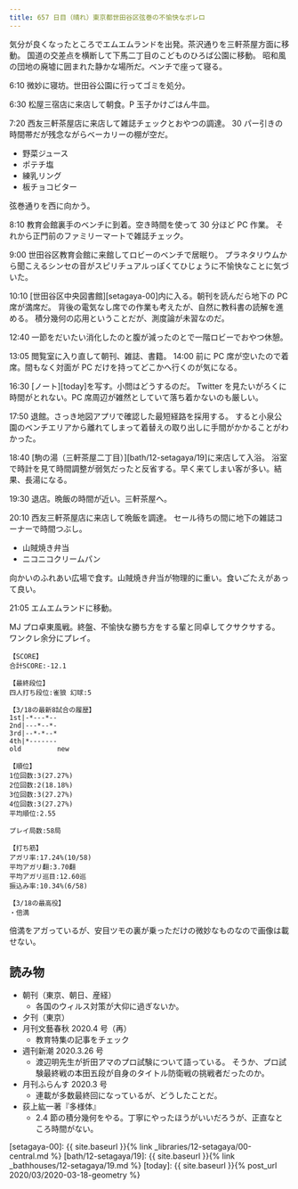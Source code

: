 ```yaml
---
title: 657 日目（晴れ）東京都世田谷区弦巻の不愉快なボレロ
---
```


気分が良くなったところでエムエムランドを出発。茶沢通りを三軒茶屋方面に移動。
国道の交差点を横断して下馬二丁目のこどものひろば公園に移動。
昭和風の団地の廃墟に囲まれた静かな場所だ。ベンチで座って寝る。

6:10 微妙に寝坊。世田谷公園に行ってゴミを処分。

6:30 松屋三宿店に来店して朝食。P 玉子かけごはん牛皿。

7:20 西友三軒茶屋店に来店して雑誌チェックとおやつの調達。
30 パー引きの時間帯だが残念ながらベーカリーの棚が空だ。

* 野菜ジュース
* ポテチ塩
* 練乳リング
* 板チョコビター

弦巻通りを西に向かう。

8:10 教育会館裏手のベンチに到着。空き時間を使って 30 分ほど PC 作業。
それから正門前のファミリーマートで雑誌チェック。

9:00 世田谷区教育会館に来館してロビーのベンチで居眠り。
プラネタリウムから聞こえるシンセの音がスピリチュアルっぽくてひじょうに不愉快なことに気づいた。

10:10 [世田谷区中央図書館][setagaya-00]内に入る。朝刊を読んだら地下の PC 席が満席だ。
背後の電気なし席での作業も考えたが、自然に教科書の読解を進める。
積分幾何の応用ということだが、測度論が未習なのだ。

12:40 一節をだいたい消化したのと腹が減ったのとで一階ロビーでおやつ休憩。

13:05 閲覧室に入り直して朝刊、雑誌、書籍。
14:00 前に PC 席が空いたので着席。間もなく対面が PC だけを持ってどこかへ行くのが気になる。

16:30 [ノート][today]を写す。小問はどうするのだ。
Twitter を見たいがろくに時間がとれない。PC 席周辺が雑然としていて落ち着かないのも厳しい。

17:50 退館。さっき地図アプリで確認した最短経路を採用する。
すると小泉公園のベンチエリアから離れてしまって着替えの取り出しに手間がかかることがわかった。

18:40 [駒の湯（三軒茶屋二丁目）][bath/12-setagaya/19]に来店して入浴。
浴室で時計を見て時間調整が弱気だったと反省する。早く来てしまい客が多い。結果、長湯になる。

19:30 退店。晩飯の時間が近い。三軒茶屋へ。

20:10 西友三軒茶屋店に来店して晩飯を調達。
セール待ちの間に地下の雑誌コーナーで時間つぶし。

* 山賊焼き弁当
* ニコニコクリームパン

向かいのふれあい広場で食す。山賊焼き弁当が物理的に重い。食いごたえがあって良い。

21:05 エムエムランドに移動。

MJ プロ卓東風戦。終盤、不愉快な勝ち方をする輩と同卓してクサクサする。
ワンクレ余分にプレイ。

```text
【SCORE】
合計SCORE:-12.1

【最終段位】
四人打ち段位:雀狼 幻球:5

【3/18の最新8試合の履歴】
1st|-*---*--
2nd|---*--*-
3rd|--*-*--*
4th|*-------
old         new

【順位】
1位回数:3(27.27%)
2位回数:2(18.18%)
3位回数:3(27.27%)
4位回数:3(27.27%)
平均順位:2.55

プレイ局数:58局

【打ち筋】
アガリ率:17.24%(10/58)
平均アガリ翻:3.70翻
平均アガリ巡目:12.60巡
振込み率:10.34%(6/58)

【3/18の最高役】
・倍満
```

倍満をアガっているが、安目ツモの裏が乗っただけの微妙なものなので画像は載せない。

## 読み物

* 朝刊（東京、朝日、産経）
  * 各国のウィルス対策が大仰に過ぎないか。
* 夕刊（東京）
* 月刊文藝春秋 2020.4 号（再）
  * 教育特集の記事をチェック
* 週刊新潮 2020.3.26 号
  * 渡辺明先生が折田アマのプロ試験について語っている。
    そうか、プロ試験最終戦の本田五段が自身のタイトル防衛戦の挑戦者だったのか。
* 月刊ふらんす 2020.3 号
  * 連載が多数最終回になっているが、どうしたことだ。
* 荻上紘一著『多様体』
  * 2.4 節の積分幾何をやる。丁寧にやったほうがいいだろうが、正直なところ時間がない。

[setagaya-00]: {{ site.baseurl }}{% link _libraries/12-setagaya/00-central.md %}
[bath/12-setagaya/19]: {{ site.baseurl }}{% link _bathhouses/12-setagaya/19.md %}
[today]: {{ site.baseurl }}{% post_url 2020/03/2020-03-18-geometry %}
